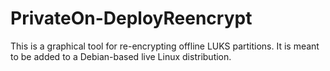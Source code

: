 # PrivateOn-DeployReencrypt
This is a graphical tool for re-encrypting offline LUKS partitions. It is meant to be added to a Debian-based live Linux distribution.
